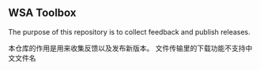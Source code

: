 ## WSA Toolbox

The purpose of this repository is to collect feedback and publish releases.

本仓库的作用是用来收集反馈以及发布新版本。
文件传输里的下载功能不支持中文文件名
